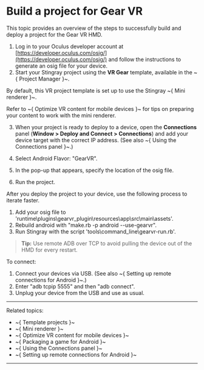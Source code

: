 # Build a project for Gear VR

This topic provides an overview of the steps to successfully build and deploy a project for the Gear VR HMD.

1. Log in to your Oculus developer account at [https://developer.oculus.com/osig/](https://developer.oculus.com/osig/) and follow the instructions to generate an osig file for your device.
2. Start your Stingray project using the **VR Gear** template, available in the ~{ Project Manager }~.

  By default, this VR project template is set up to use the Stingray ~{ Mini renderer }~.

  Refer to ~{ Optimize VR content for mobile devices }~ for tips on preparing your content to work with the mini renderer.

3. When your project is ready to deploy to a device, open the **Connections** panel (**Window > Deploy and Connect > Connections**) and add your device target with the correct IP address.
  (See also ~{ Using the Connections panel }~.)

4. Select Android Flavor: "GearVR".
5. In the pop-up that appears, specify the location of the osig file.
6. Run the project.

After you deploy the project to your device, use the following process to iterate faster.

1. Add your osig file to 'runtime\plugins\gearvr_plugin\resources\app\src\main\assets'.
2. Rebuild android with "make.rb -p android --use-gearvr".
3. Run Stingray with the script 'tools\command_line\gearvr-run.rb'.

> **Tip:** Use remote ADB over TCP to avoid pulling the device out of the HMD for every restart.

To connect:

1. Connect your devices via USB. (See also ~{ Setting up remote connections for Android }~.)
2. Enter "adb tcpip 5555" and then "adb connect".
3. Unplug your device from the USB and use as usual.

---
Related topics:
- ~{ Template projects }~
- ~{ Mini renderer }~
- ~{ Optimize VR content for mobile devices }~
- ~{ Packaging a game for Android }~
- ~{ Using the Connections panel }~
- ~{ Setting up remote connections for Android }~
---
